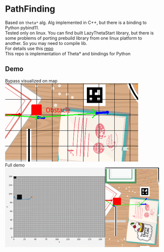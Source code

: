 # PathFinding
Based on `theta*` alg. Alg implemented in C++, but there is a binding to Python pybind11.</br>
Tested only on linux. You can find built LazyThetaStart library, but there is some problems of porting prebuild library from one linux platform to another. So you may need to compile lib. </br>
For details use this [repo](https://github.com/zehuilu/Lazy-Theta-with-optimization-any-angle-pathfinding)
</br> This repo is implementation of Theta* and bindings for Python

## Demo
Bypass visualized on map</br>
![alt text](https://github.com/robotx-school/eurobot-2023/blob/develop/PathFinding/demo_bypass.png?raw=true)
</br>Full demo</br>
![alt text](https://github.com/robotx-school/eurobot-2023/blob/develop/PathFinding/bypass_full.png?raw=true)